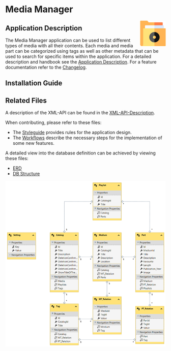 # Media Manager

<img style="float: right;" src="./MediaManager/MediaManager/Resources/icon.png" height="80px" />

## Application Description

The Media Manager application can be used to list different types of media with all their contents. Each media and media part can be categorized using tags as well as other metadata that can be used to search for specific items within the application. For a detailed description and handbook see the [Application Description](./docs/Application%20Description.md). For a feature documentation refer to the [Changelog](./Changelog.md).

## Installation Guide

<!-- TODO INSTALLATION GUIDE -->

## Related Files

A description of the XML-API can be found in the [XML-API-Description](./XML-API.md).

When contributing, please refer to these files:

- The [Styleguide](./docs/styles/StyleGuide.md) provides rules for the application design.
- The [Workflows](./Workflows.md) describe the necessary steps for the implementation of some new features.

A detailed view into the database definition can be achieved by viewing these files:

- [ERD](./ERD.png)
- [DB Structure](./DBStructure.sql)

![ERD](./ERD.png)
